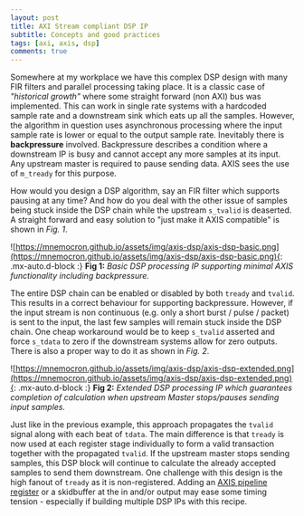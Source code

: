 ```yaml
---
layout: post
title: AXI Stream compliant DSP IP
subtitle: Concepts and good practices
tags: [axi, axis, dsp]
comments: true
---
```


Somewhere at my workplace we have this complex DSP design with many FIR filters and parallel processing taking place.
It is a classic case of _"historical growth"_ where some straight forward (non AXI) bus was implemented.
This can work in single rate systems with a hardcoded sample rate and a downstream sink which eats up all the samples. 
However, the algorithm in question uses asynchronous processing where the input sample rate is lower or equal to the output sample rate.
Inevitably there is **backpressure** involved.
Backpressure describes a condition where a downstream IP is busy and cannot accept any more samples at its input.
Any upstream master is required to pause sending data.
AXIS sees the use of `m_tready` for this purpose.  

How would you design a DSP algorithm, say an FIR filter which supports pausing at any time?
And how do you deal with the other issue of samples being stuck inside the DSP chain while the upstream `s_tvalid` is deaserted.
A straight forward and easy solution to "just make it AXIS compatible" is shown in _Fig. 1_. 

![https://mnemocron.github.io/assets/img/axis-dsp/axis-dsp-basic.png](https://mnemocron.github.io/assets/img/axis-dsp/axis-dsp-basic.png){: .mx-auto.d-block :}
**Fig 1:** _Basic DSP processing IP supporting minimal AXIS functionality including backpressure._

The entire DSP chain can be enabled or disabled by both `tready` and `tvalid`.
This results in a correct behaviour for supporting backpressure.
However, if the input stream is non continuous (e.g. only a short burst / pulse / packet) is sent to the input, the last few samples will remain stuck inside the DSP chain.
One cheap workaround would be to keep `s_tvalid` asserted and force `s_tdata` to zero if the downstream systems allow for zero outputs. There is also a proper way to do it as shown in _Fig. 2_. 

![https://mnemocron.github.io/assets/img/axis-dsp/axis-dsp-extended.png](https://mnemocron.github.io/assets/img/axis-dsp/axis-dsp-extended.png){: .mx-auto.d-block :}
**Fig 2:** _Extended DSP processing IP which guarantees completion of calculation when upstream Master stops/pauses sending input samples._

Just like in the previous example, this approach propagates the `tvalid` signal along with each beat of `tdata`.
The main difference is that `tready` is now used at each register stage individually to form a valid transaction together with the propagated `tvalid`.
If the upstream master stops sending samples, this DSP block will continue to calculate the already accepted samples to send them downstream.
One challenge with this design is the high fanout of `tready` as it is non-registered.
Adding an [AXIS pipeline register](https://mnemocron.github.io/2023-12-18-AXI-Skidbuffer/) or a skidbuffer at the in and/or output may ease some timing tension - especially if building multiple DSP IPs with this recipe.



